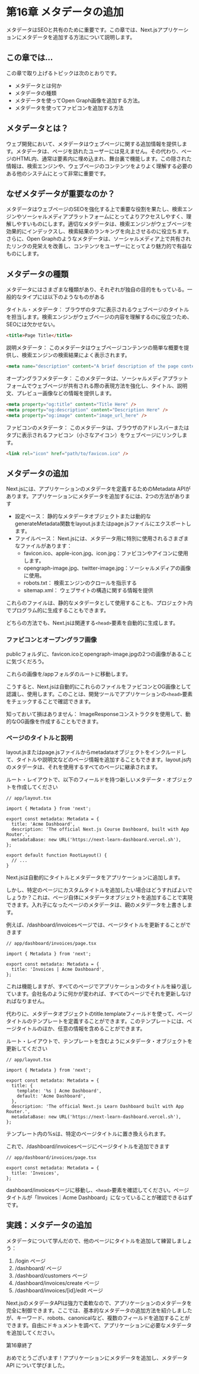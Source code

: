 # 第16章 メタデータの追加
メタデータはSEOと共有のために重要です。この章では、Next.jsアプリケーションにメタデータを追加する方法について説明します。

## この章では...

この章で取り上げるトピックは次のとおりです。

* メタデータとは何か
* メタデータの種類
* メタデータを使ってOpen Graph画像を追加する方法。
* メタデータを使ってファビコンを追加する方法

## メタデータとは？
ウェブ開発において、メタデータはウェブページに関する追加情報を提供します。メタデータは、ページを訪れたユーザーには見えません。その代わり、ページのHTML内、通常は<head>要素内に埋め込まれ、舞台裏で機能します。この隠された情報は、検索エンジンや、ウェブページのコンテンツをよりよく理解する必要のある他のシステムにとって非常に重要です。

## なぜメタデータが重要なのか？
メタデータはウェブページのSEOを強化する上で重要な役割を果たし、検索エンジンやソーシャルメディアプラットフォームにとってよりアクセスしやすく、理解しやすいものにします。適切なメタデータは、検索エンジンがウェブページを効果的にインデックスし、検索結果のランキングを向上させるのに役立ちます。さらに、Open Graphのようなメタデータは、ソーシャルメディア上で共有されたリンクの見栄えを改善し、コンテンツをユーザーにとってより魅力的で有益なものにします。

## メタデータの種類
メタデータにはさまざまな種類があり、それぞれが独自の目的をもっている。一般的なタイプには以下のようなものがある

タイトル・メタデータ： ブラウザのタブに表示されるウェブページのタイトルを担当します。検索エンジンがウェブページの内容を理解するのに役立つため、SEOには欠かせない。

```html
<title>Page Title</title>
```

説明メタデータ： このメタデータはウェブページコンテンツの簡単な概要を提供し、検索エンジンの検索結果によく表示されます。

```html
<meta name="description" content="A brief description of the page content." />
```

オープングラフメタデータ： このメタデータは、ソーシャルメディアプラットフォームでウェブページが共有される際の表現方法を強化し、タイトル、説明文、プレビュー画像などの情報を提供します。

```html
<meta property="og:title" content="Title Here" />
<meta property="og:description" content="Description Here" />
<meta property="og:image" content="image_url_here" />
```

ファビコンのメタデータ： このメタデータは、ブラウザのアドレスバーまたはタブに表示されるファビコン（小さなアイコン）をウェブページにリンクします。

```html
<link rel="icon" href="path/to/favicon.ico" />
```

## メタデータの追加
Next.jsには、アプリケーションのメタデータを定義するためのMetadata APIがあります。アプリケーションにメタデータを追加するには、2つの方法があります

* 設定ベース： 静的なメタデータオブジェクトまたは動的なgenerateMetadata関数をlayout.jsまたはpage.jsファイルにエクスポートします。
* ファイルベース： Next.jsには、メタデータ用に特別に使用されるさまざまなファイルがあります：
  * favicon.ico、apple-icon.jpg、icon.jpg：ファビコンやアイコンに使用します。
  * opengraph-image.jpg、twitter-image.jpg：ソーシャルメディアの画像に使用。
  * robots.txt： 検索エンジンのクロールを指示する
  * sitemap.xml： ウェブサイトの構造に関する情報を提供

これらのファイルは、静的なメタデータとして使用することも、プロジェクト内でプログラム的に生成することもできます。

どちらの方法でも、Next.jsは関連する`<head>`要素を自動的に生成します。

### ファビコンとオープングラフ画像
publicフォルダに、favicon.icoとopengraph-image.jpgの2つの画像があることに気づくだろう。

これらの画像を/appフォルダのルートに移動します。

こうすると、Next.jsは自動的にこれらのファイルをファビコンとOG画像として認識し、使用します。このことは、開発ツールでアプリケーションの`<head>`要素をチェックすることで確認できます。

知っておいて損はありません： ImageResponseコンストラクタを使用して、動的なOG画像を作成することもできます。

### ページのタイトルと説明
layout.jsまたはpage.jsファイルからmetadataオブジェクトをインクルードして、タイトルや説明文などのページ情報を追加することもできます。layout.js内のメタデータは、それを使用するすべてのページに継承されます。

ルート・レイアウトで、以下のフィールドを持つ新しいメタデータ・オブジェクトを作成してください

```tsx
// app/layout.tsx

import { Metadata } from 'next';

export const metadata: Metadata = {
  title: 'Acme Dashboard',
  description: 'The official Next.js Course Dashboard, built with App Router.',
  metadataBase: new URL('https://next-learn-dashboard.vercel.sh'),
};

export default function RootLayout() {
  // ...
}
```

Next.jsは自動的にタイトルとメタデータをアプリケーションに追加します。

しかし、特定のページにカスタムタイトルを追加したい場合はどうすればよいでしょうか？これは、ページ自体にメタデータオブジェクトを追加することで実現できます。入れ子になったページのメタデータは、親のメタデータを上書きします。

例えば、/dashboard/invoicesページでは、ページタイトルを更新することができます

```tsx
// app/dashboard/invoices/page.tsx

import { Metadata } from 'next';

export const metadata: Metadata = {
  title: 'Invoices | Acme Dashboard',
};
```

これは機能しますが、すべてのページでアプリケーションのタイトルを繰り返しています。会社名のように何かが変われば、すべてのページでそれを更新しなければなりません。

代わりに、メタデータオブジェクトのtitle.templateフィールドを使って、ページタイトルのテンプレートを定義することができます。このテンプレートには、ページタイトルのほか、任意の情報を含めることができます。

ルート・レイアウトで、テンプレートを含むようにメタデータ・オブジェクトを更新してください

```tsx
// app/layout.tsx

import { Metadata } from 'next';

export const metadata: Metadata = {
  title: {
    template: '%s | Acme Dashboard',
    default: 'Acme Dashboard',
  },
  description: 'The official Next.js Learn Dashboard built with App Router.',
  metadataBase: new URL('https://next-learn-dashboard.vercel.sh'),
};
```

テンプレート内の%sは、特定のページタイトルに置き換えられます。

これで、/dashboard/invoicesページにページタイトルを追加できます

```tsx
// app/dashboard/invoices/page.tsx

export const metadata: Metadata = {
  title: 'Invoices',
};
```

dashboard/invoicesページに移動し、`<head>`要素を確認してください。ページタイトルが「Invoices｜Acme Dashboard」になっていることが確認できるはずです。

## 実践：メタデータの追加
メタデータについて学んだので、他のページにタイトルを追加して練習しましょう：

1. /login ページ
2. /dashboard/ ページ
3. /dashboard/customers ページ
4. /dashboard/invoices/create ページ
5. /dashboard/invoices/[id]/edit ページ

Next.jsのメタデータAPIは強力で柔軟なので、アプリケーションのメタデータを完全に制御できます。ここでは、基本的なメタデータの追加方法を紹介しましたが、キーワード、robots、canonicalなど、複数のフィールドを追加することができます。自由にドキュメントを調べて、アプリケーションに必要なメタデータを追加してください。

第16章終了

おめでとうございます！アプリケーションにメタデータを追加し、メタデータ API について学びました。
